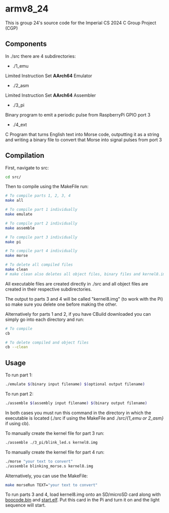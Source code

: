# armv8_24

This is group 24's source code for the Imperial CS 2024 C Group Project (CGP)

## Components

In ./src there are 4 subdirectories:
- ./1_emu

Limited Instruction Set **AArch64** Emulator
- ./2_asm

Limited Instruction Set **AArch64** Assembler
- ./3_pi

Binary program to emit a periodic pulse from RaspberryPi GPIO port 3
- ./4_ext

C Program that turns English text into Morse code, outputting it as a string and writing a binary file to convert that Morse into signal pulses from port 3


## Compilation

First, navigate to src:
```bash
cd src/
```

Then to compile using the MakeFile run:
```bash
# To compile parts 1, 2, 3, 4
make all

# To compile part 1 individually
make emulate

# To compile part 2 individually
make assemble

# To compile part 3 individually
make pi

# To compile part 4 individually
make morse

# To delete all compiled files
make clean
# make clean also deletes all object files, binary files and kernel8.img
```

All executable files are created directly in ./src and all object files are created in their respective subdirectories.

The output to parts 3 and 4 will be called "kernel8.img" (to work with the Pi) so make sure you delete one before making the other.

Alternatively for parts 1 and 2, if you have CBuild downloaded you can simply go into each directory and run:
```bash
# To compile
cb

# To delete compiled and object files
cb --clean
```

## Usage

To run part 1:
```bash
./emulate $(binary input filename) $(optional output filename)
```
To run part 2:
```bash
./assemble $(assembly input filename) $(binary output filename)
```
In both cases you must run this command in the directory in which the executable is located (./src if using the MakeFile and ./src/*{1_emu or 2_asm}* if using cb).

To manually create the kernel file for part 3 run:
```bash
./assemble ./3_pi/blink_led.s kernel8.img
```

To manually create the kernel file for part 4 run:
```bash
./morse "your text to convert"
./assemble blinking_morse.s kernel8.img
```
Alternatively, you can use the MakeFile:
```bash
make morseRun TEXT="your text to convert"
```

To run parts 3 and 4, load kernel8.img onto an SD/microSD card along with
[boocode.bin](https://github.com/raspberrypi/firmware/blob/master/boot/bootcode.bin) and
[start.elf](https://github.com/raspberrypi/firmware/blob/master/boot/start.elf).
Put this card in the Pi and turn it on and the light sequence will start.